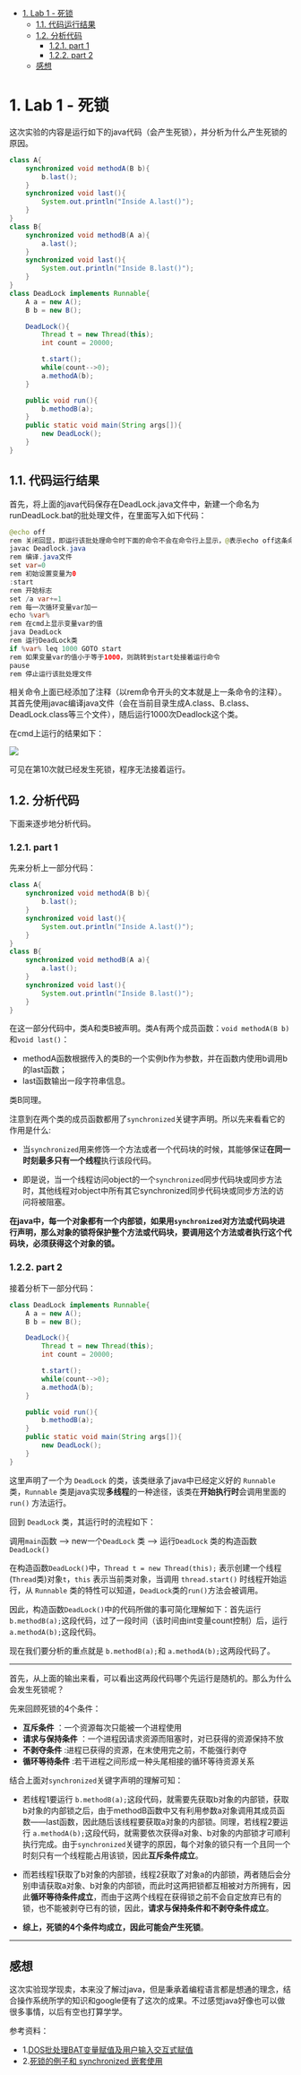 <!-- TOC -->

- [1. Lab 1 - 死锁](#1-lab-1---死锁)
    - [1.1. 代码运行结果](#11-代码运行结果)
    - [1.2. 分析代码](#12-分析代码)
        - [1.2.1. part 1](#121-part-1)
        - [1.2.2. part 2](#122-part-2)
    - [感想](#感想)

<!-- /TOC -->

# 1. Lab 1 - 死锁

这次实验的内容是运行如下的java代码（会产生死锁），并分析为什么产生死锁的原因。

```java
class A{
    synchronized void methodA(B b){
        b.last();
    }
    synchronized void last(){
        System.out.println("Inside A.last()");
    }
}
class B{
    synchronized void methodB(A a){
        a.last();
    }
    synchronized void last(){
        System.out.println("Inside B.last()");
    }
}
class DeadLock implements Runnable{
    A a = new A();
    B b = new B();

    DeadLock(){
        Thread t = new Thread(this);
        int count = 20000;

        t.start();
        while(count-->0);
        a.methodA(b);
    }

    public void run(){
        b.methodB(a);
    }
    public static void main(String args[]){
        new DeadLock();
    }
}
```
## 1.1. 代码运行结果

首先，将上面的java代码保存在DeadLock.java文件中，新建一个命名为runDeadLock.bat的批处理文件，在里面写入如下代码：

```java
@echo off
rem 关闭回显，即运行该批处理命令时下面的命令不会在命令行上显示，@表示echo off这条命令自身也不显示
javac Deadlock.java
rem 编译.java文件
set var=0
rem 初始设置变量为0
:start
rem 开始标志
set /a var+=1
rem 每一次循环变量var加一
echo %var%
rem 在cmd上显示变量var的值
java DeadLock
rem 运行DeadLock类
if %var% leq 1000 GOTO start
rem 如果变量var的值小于等于1000，则跳转到start处接着运行命令
pause
rem 停止运行该批处理文件
```

相关命令上面已经添加了注释（以rem命令开头的文本就是上一条命令的注释）。其首先使用javac编译java文件（会在当前目录生成A.class、B.class、DeadLock.class等三个文件），随后运行1000次Deadlock这个类。

在cmd上运行的结果如下：

<img src="./images/result.jpg"/>

可见在第10次就已经发生死锁，程序无法接着运行。

## 1.2. 分析代码

下面来逐步地分析代码。

### 1.2.1. part 1

先来分析上一部分代码：

```java
class A{
    synchronized void methodA(B b){
        b.last();
    }
    synchronized void last(){
        System.out.println("Inside A.last()");
    }
}
class B{
    synchronized void methodB(A a){
        a.last();
    }
    synchronized void last(){
        System.out.println("Inside B.last()");
    }
}

```
在这一部分代码中，类A和类B被声明。类A有两个成员函数：`void methodA(B b)`和`void last()`：

- methodA函数根据传入的类B的一个实例b作为参数，并在函数内使用b调用b的last函数；
- last函数输出一段字符串信息。

类B同理。

注意到在两个类的成员函数都用了`synchronized`关键字声明。所以先来看看它的作用是什么:

- 当`synchronized`用来修饰一个方法或者一个代码块的时候，其能够保证**在同一时刻最多只有一个线程**执行该段代码。

- 即是说，当一个线程访问object的一个`synchronized`同步代码块或同步方法时，其他线程对object中所有其它synchronized同步代码块或同步方法的访问将被阻塞。

**在java中，每一个对象都有一个内部锁，如果用`synchronized`对方法或代码块进行声明，那么对象的锁将保护整个方法或代码块，要调用这个方法或者执行这个代码块，必须获得这个对象的锁。**
    

### 1.2.2. part 2

接着分析下一部分代码：

```java
class DeadLock implements Runnable{
    A a = new A();
    B b = new B();

    DeadLock(){
        Thread t = new Thread(this);
        int count = 20000;

        t.start();
        while(count-->0);
        a.methodA(b);
    }

    public void run(){
        b.methodB(a);
    }
    public static void main(String args[]){
        new DeadLock();
    }
}
```

这里声明了一个为 `DeadLock` 的类，该类继承了java中已经定义好的 `Runnable` 类，`Runnable` 类是java实现**多线程**的一种途径，该类在**开始执行时**会调用里面的 `run()` 方法运行。

回到 `DeadLock` 类，其运行时的流程如下：

调用`main`函数 --> new一个`DeadLock` 类 --> 运行`DeadLock` 类的构造函数`DeadLock()`

在构造函数`DeadLock()`中，`Thread t = new Thread(this);` 表示创建一个线程(`Thread`类)对象`t`，`this` 表示当前类对象，当调用 `thread.start()` 时线程开始运行，从 `Runnable` 类的特性可以知道，`DeadLock`类的`run()`方法会被调用。

因此，构造函数`DeadLock()`中的代码所做的事可简化理解如下：首先运行 `b.methodB(a);`这段代码，过了一段时间（该时间由int变量count控制）后，运行 `a.methodA(b);`这段代码。

现在我们要分析的重点就是 `b.methodB(a);`和 `a.methodA(b);`这两段代码了。

---
首先，从上面的输出来看，可以看出这两段代码哪个先运行是随机的。那么为什么会发生死锁呢？

先来回顾死锁的4个条件：

- **互斥条件** ：一个资源每次只能被一个进程使用
- **请求与保持条件** ：一个进程因请求资源而阻塞时，对已获得的资源保持不放
- **不剥夺条件** :进程已获得的资源，在末使用完之前，不能强行剥夺
- **循环等待条件** :若干进程之间形成一种头尾相接的循环等待资源关系

结合上面对`synchronized`关键字声明的理解可知：

- 若线程1要运行 `b.methodB(a);`这段代码，就需要先获取b对象的内部锁，获取b对象的内部锁之后，由于methodB函数中又有利用参数a对象调用其成员函数——last函数，因此随后该线程要获取a对象的内部锁。同理，若线程2要运行 `a.methodA(b);`这段代码，就需要依次获得a对象、b对象的内部锁才可顺利执行完成。由于`synchronized`关键字的原因，每个对象的锁只有一个且同一个时刻只有一个线程能占用该锁，因此**互斥条件成立**。

- 而若线程1获取了b对象的内部锁，线程2获取了对象a的内部锁，两者随后会分别申请获取a对象、b对象的内部锁，而此时这两把锁都互相被对方所拥有，因此**循环等待条件成立**，而由于这两个线程在获得锁之前不会自定放弃已有的锁，也不能被剥夺已有的锁，因此，**请求与保持条件和不剥夺条件成立**。

- **综上，死锁的4个条件均成立，因此可能会产生死锁**。

---

## 感想

这次实验现学现卖，本来没了解过java，但是秉承着编程语言都是想通的理念，结合操作系统所学的知识和google便有了这次的成果。不过感觉java好像也可以做很多事情，以后有空也打算学学。

参考资料：

- 1.[DOS批处理BAT变量赋值及用户输入交互式赋值][1]
- 2.[死锁的例子和 synchronized 嵌套使用][2]

[1]:http://www.ecdoer.com/post/dos-bat-set-variable.html
[2]:http://technique-digest.iteye.com/blog/1122277